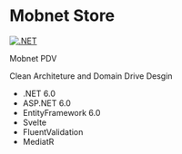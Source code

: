 # Mobnet Store

[![.NET](https://github.com/mobnet/store/actions/workflows/test.yml/badge.svg)](https://github.com/mobnet/store/actions/workflows/test.yml)

Mobnet PDV

Clean Architeture and Domain Drive Desgin

- .NET 6.0
- ASP.NET 6.0
- EntityFramework 6.0
- Svelte
- FluentValidation
- MediatR